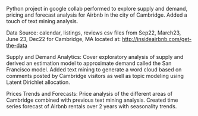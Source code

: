 Python project in google collab performed to explore supply and demand, pricing and forecast analysis for Airbnb in the city of Cambridge. Added a touch of text mining analysis.

Data Source: calendar, listings, reviews csv files from Sep22, March23, June 23, Dec22 for Cambridge, MA located at: http://insideairbnb.com/get-the-data

Supply and Demand Analytics: Cover exploratory analysis of supply and derived an estimation model to approximate demand called the San Francisco model. Added text mining to generate a word cloud based on comments posted by Cambridge visitors as well as topic modeling using Latent Dirichlet allocation.

Prices Trends and Forecasts: Price analysis of the different areas of Cambridge combined with previous text mining analysis. Created time series forecast of Airbnb rentals over 2 years with seasonality trends. 
